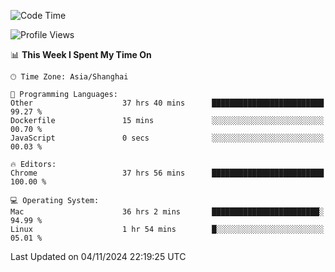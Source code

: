 <!--START_SECTION:waka-->
![Code Time](http://img.shields.io/badge/Code%20Time-2%2C956%20hrs%2033%20mins-blue)

![Profile Views](http://img.shields.io/badge/Profile%20Views-0-blue)

📊 **This Week I Spent My Time On** 

```text
🕑︎ Time Zone: Asia/Shanghai

💬 Programming Languages: 
Other                    37 hrs 40 mins      █████████████████████████   99.27 % 
Dockerfile               15 mins             ░░░░░░░░░░░░░░░░░░░░░░░░░   00.70 % 
JavaScript               0 secs              ░░░░░░░░░░░░░░░░░░░░░░░░░   00.03 % 

🔥 Editors: 
Chrome                   37 hrs 56 mins      █████████████████████████   100.00 % 

💻 Operating System: 
Mac                      36 hrs 2 mins       ████████████████████████░   94.99 % 
Linux                    1 hr 54 mins        █░░░░░░░░░░░░░░░░░░░░░░░░   05.01 % 
```


 Last Updated on 04/11/2024 22:19:25 UTC
<!--END_SECTION:waka-->